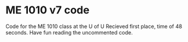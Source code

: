 # ME 1010 v7 code
Code for the ME 1010 class at the U of U
Recieved first place, time of 48 seconds.
Have fun reading the uncommented code. 